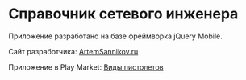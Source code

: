 # Справочник сетевого инженера



Приложение разработано на базе фреймворка jQuery Mobile.

Сайт разработчика: [ArtemSannikov.ru](http://artemsannikov.ru)

Приложение в Play Market: [Виды пистолетов](https://play.google.com/store/apps/details?id=network.engineer)